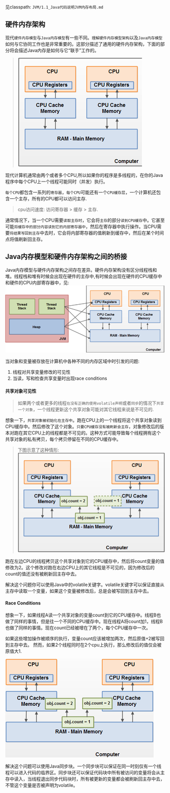 见classpath: `JVM/1.1_Java代码说明JVM内存布局.md`

## 硬件内存架构

现代`硬件内存模型`与`Java内存模型`有一些不同。`理解硬件内存模型架构`以及`Java内存模型`如何与它协同工作也是非常重要的。这部分描述了通用的硬件内存架构，下面的部分将会描述Java内存是如何与它“联手”工作的。

>![硬件内存架构](./计算机硬件架构.png)

现代计算机通常由两个或者多个CPU,所以如果你的程序是多线程的，在你的Java程序中每个CPU上一个线程可能同时（并发）执行。

`每个CPU`都包含一系列的`寄存器`，`每个CPU`可能还有一个`CPU缓存层`，一个计算机还包含一个主存，所有的CPU都可以访问主存.

>cpu访问速度: 访问寄存器 > 缓存 > 主存.

通常情况下，当一个CPU需要`读取主存时`，它会将`主存`的部分`读到CPU缓存`中。它甚至可能`将缓存中的部分内容读到它的内部寄存器中`，然后在寄存器中执行操作。当CPU需要`将结果写回到主存`中去时，它会将内部寄存器的值刷新到缓存中，然后在某个时间点将值刷新回主存。

## Java内存模型和硬件内存架构之间的桥接

Java内存模型与硬件内存架构之间存在差异。硬件内存架构没有区分线程栈和堆。线程栈和堆有时候会出现在硬件的主存中,有时候会出现在硬件的CPU缓存中和硬件的CPU内部寄存器中，见:![线程栈和堆在硬件上的存储](./线程栈和堆在硬件上的存储.png)

当对象和变量被存放在计算机中各种不同的内存区域中时引发的问题:

1. 线程对共享变量修改的可见性
2. 当读，写和检查共享变量时出现race conditions

#### 共享对象可见性

>如果两个或者更多的线程`在没有正确的使用volatile声明`或者`同步`的情况下`共享一个对象`，一个线程更新这个共享对象可能对其它线程来说是不可见的.

想象一下，`共享对象被初始化在主存中`。跑在CPU上的一个线程将这个共享对象读到CPU缓存中。然后修改了这个对象。`只要CPU缓存没有被刷新会主存`，对象修改后的版本对跑在其它CPU上的线程都是不可见的。这种方式可能导致每个线程拥有这个共享对象的私有拷贝，每个拷贝停留在不同的CPU缓存中。

>下图示意了这种情形: ![共享对象可见性-volatile](./共享对象可见性-volatile.png)

跑在左边CPU的线程拷贝这个共享对象到它的CPU缓存中，然后将count变量的值修改为2。这个修改对跑在右边CPU上的其它线程是不可见的，因为修改后的count的值还没有被刷新回主存中去。

解决这个问题你可以使用Java中的volatile关键字。volatile关键字可以保证直接从主存中读取一个变量，如果这个变量被修改后，总是会被写回到主存中去。

#### Race Conditions

想象一下，如果线程A读一个共享对象的变量count到它的CPU缓存中。线程B也做了同样的事情，但是往一个不同的CPU缓存中。现在线程A将count加1，线程B也做了同样的事情。现在count已经被增在了两个，每个CPU缓存中一次。

如果这些增加操作被顺序的执行，变量count应该被增加两次，然后原值+2被写回到主存中去。
然而，如果2个线程同时在2个cpu上执行，那么修改后的值仅会被原值大1.

![Java同步块解决Race-Conditions](./Java同步块解决Race-Conditions.png)

解决这个问题可以使用Java同步块。一个同步块可以保证在同一时刻仅有一个线程可以进入代码的临界区。同步块还可以保证代码块中所有被访问的变量将会从主存中读入，当线程退出同步代码块时，所有被更新的变量都会被刷新回主存中去，不管这个变量是否被声明为volatile。
